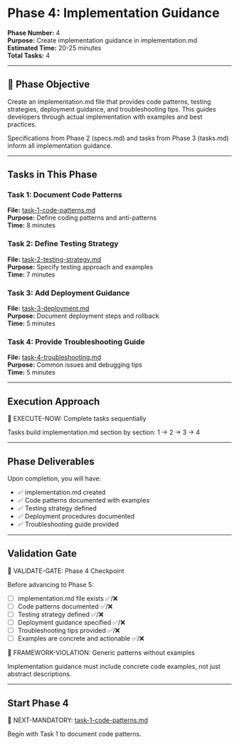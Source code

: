# Phase 4: Implementation Guidance

**Phase Number:** 4  
**Purpose:** Create implementation guidance in implementation.md  
**Estimated Time:** 20-25 minutes  
**Total Tasks:** 4

---

## 🎯 Phase Objective

Create an implementation.md file that provides code patterns, testing strategies, deployment guidance, and troubleshooting tips. This guides developers through actual implementation with examples and best practices.

Specifications from Phase 2 (specs.md) and tasks from Phase 3 (tasks.md) inform all implementation guidance.

---

## Tasks in This Phase

### Task 1: Document Code Patterns
**File:** [task-1-code-patterns.md](task-1-code-patterns.md)  
**Purpose:** Define coding patterns and anti-patterns  
**Time:** 8 minutes

### Task 2: Define Testing Strategy
**File:** [task-2-testing-strategy.md](task-2-testing-strategy.md)  
**Purpose:** Specify testing approach and examples  
**Time:** 7 minutes

### Task 3: Add Deployment Guidance
**File:** [task-3-deployment.md](task-3-deployment.md)  
**Purpose:** Document deployment steps and rollback  
**Time:** 5 minutes

### Task 4: Provide Troubleshooting Guide
**File:** [task-4-troubleshooting.md](task-4-troubleshooting.md)  
**Purpose:** Common issues and debugging tips  
**Time:** 5 minutes

---

## Execution Approach

🛑 EXECUTE-NOW: Complete tasks sequentially

Tasks build implementation.md section by section: 1 → 2 → 3 → 4

---

## Phase Deliverables

Upon completion, you will have:
- ✅ implementation.md created
- ✅ Code patterns documented with examples
- ✅ Testing strategy defined
- ✅ Deployment procedures documented
- ✅ Troubleshooting guide provided

---

## Validation Gate

🛑 VALIDATE-GATE: Phase 4 Checkpoint

Before advancing to Phase 5:
- [ ] implementation.md file exists ✅/❌
- [ ] Code patterns documented ✅/❌
- [ ] Testing strategy defined ✅/❌
- [ ] Deployment guidance specified ✅/❌
- [ ] Troubleshooting tips provided ✅/❌
- [ ] Examples are concrete and actionable ✅/❌

🚨 FRAMEWORK-VIOLATION: Generic patterns without examples

Implementation guidance must include concrete code examples, not just abstract descriptions.

---

## Start Phase 4

🎯 NEXT-MANDATORY: [task-1-code-patterns.md](task-1-code-patterns.md)

Begin with Task 1 to document code patterns.
